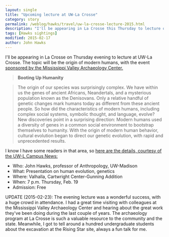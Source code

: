 ```yaml
---
layout: single
title: "Upcoming lecture at UW-La Crosse"
category: story
permalink: /weblog/hawks/travel/uw-la-crosse-lecture-2015.html
description: "I'll be appearing in La Crosse this Thursday to lecture on the origin of modern humans."
tags: [Hawks sightings]
modified: 2015-02-17
author: John Hawks
---
```


I'll be appearing in La Crosse on Thursday evening to lecture at UW-La Crosse. The topic will be the origin of modern humans, with the event <a href="http://mvac.uwlax.edu/events-displays/?event_id1=20">sponsored by the Mississippi Valley Archaeology Center. </a>

<blockquote><strong>Booting Up Humanity</strong></blockquote>

<blockquote>The origin of our species was surprisingly complex. We have within us the genes of ancient Africans, Neandertals, and a mysterious population known as the Denisovans. Only a relative handful of genetic changes mark humans today as different from these ancient people. So how did the characteristics of modern humans, including complex social systems, symbolic thought, and language, evolve? New discoveries point in a surprising direction: Modern humans used a diversity of genes in a common social environment to bootstrap themselves to humanity. With the origin of modern human behavior, cultural evolution began to direct our genetic evolution, with rapid and unprecedented results.   </blockquote>

I know I have some readers in that area, so <a href="http://news.uwlax.edu/uw-l-guest-lecturer-shares-how-modern-humans-came-to-be/">here are the details, courtesy of the UW-L Campus News:</a>

- Who: John Hawks, professor of Anthropology, UW-Madison
- What: Presentation on human evolution, genetics
- Where: Valhalla, Cartwright Center-Gunning Addition
- When: 7 p.m. Thursday, Feb. 19
- Admission: Free

UPDATE (2015-02-23): The evening lecture was a wonderful success, with a huge crowd in attendance. I had a great time visiting with colleagues at the Mississippi Valley Archaeology Center and hearing about the great work they've been doing during the last couple of years. The archaeology program at La Crosse is such a valuable resource to the community and the state. Meanwhile, I got to tell around a hundred undergraduate students about the excavation at the Rising Star site, always a fun talk for me. 
